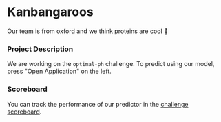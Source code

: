 # Kanbangaroos
Our team is from oxford and we think proteins are cool 🙌

### Project Description
We are working on the `optimal-ph` challenge.
To predict using our model, press "Open Application" on the left.

### Scoreboard
You can track the performance of our predictor in the [challenge scoreboard](https://biolib.com/biohackathon/optimal-ph-scoreboard/).
